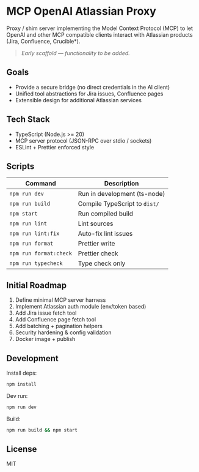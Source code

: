 # MCP OpenAI Atlassian Proxy

Proxy / shim server implementing the Model Context Protocol (MCP) to let OpenAI and other MCP compatible clients interact with Atlassian products (Jira, Confluence, Crucible\*).

> _Early scaffold — functionality to be added._

## Goals

- Provide a secure bridge (no direct credentials in the AI client)
- Unified tool abstractions for Jira issues, Confluence pages
- Extensible design for additional Atlassian services

## Tech Stack

- TypeScript (Node.js >= 20)
- MCP server protocol (JSON-RPC over stdio / sockets)
- ESLint + Prettier enforced style

## Scripts

| Command                | Description                   |
| ---------------------- | ----------------------------- |
| `npm run dev`          | Run in development (ts-node)  |
| `npm run build`        | Compile TypeScript to `dist/` |
| `npm start`            | Run compiled build            |
| `npm run lint`         | Lint sources                  |
| `npm run lint:fix`     | Auto-fix lint issues          |
| `npm run format`       | Prettier write                |
| `npm run format:check` | Prettier check                |
| `npm run typecheck`    | Type check only               |

## Initial Roadmap

1. Define minimal MCP server harness
2. Implement Atlassian auth module (env/token based)
3. Add Jira issue fetch tool
4. Add Confluence page fetch tool
5. Add batching + pagination helpers
6. Security hardening & config validation
7. Docker image + publish

## Development

Install deps:

```bash
npm install
```

Dev run:

```bash
npm run dev
```

Build:

```bash
npm run build && npm start
```

## License

MIT
